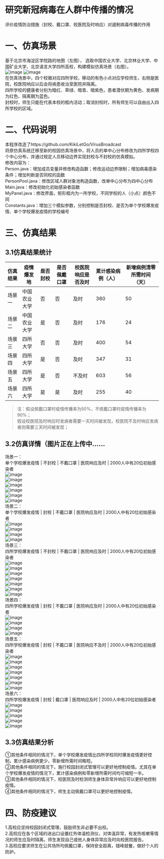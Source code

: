 研究新冠病毒在人群中传播的情况<br>
===
评价疫情防治措施（封校、戴口罩、校医院及时响应）对遏制病毒传播的作用<br>


一、仿真场景
===
基于北京市海淀区学院路的地图（左图），
选取中国农业大学、北京林业大学、中国矿业大学、北京语言大学四所高校，构建模拟仿真场景（右图）。<br>
![image](https://github.com/sheepbaabaa/VirusBroadcast-Campus/tree/main/readme_pic/101.jpg)
![image](https://github.com/sheepbaabaa/VirusBroadcast-Campus/tree/main/readme_pic/102.jpg)<br>
在仿真场景中，四个校徽对应四所学校，移动的有色小点对应学校师生，右侧是医院，校医院响应以后会将病患收治至医院并隔离。<br>
四所学校的健康者分别为暗红、草绿、暗青、暗紫色，患者潜伏期为黄色、发病期为红色、隔离期为蓝色。<br>
封校时，师生只能在代表本校的框内活动；取消封校时，所有师生可以自由出入四所学校的区域。<br>


二、代码说明
===
本程序改造了https://github.com/KikiLetGo/VirusBroadcast<br>
将原仿真系统迁移至新的校园仿真场景中，将人员的单中心分布修改为四所学校四个中心分布，并通过规定人员移动边界实现封校与不封校的仿真模拟。<br>
修改内容为：<br>
Person.java：增加成员变量并修改构造函数；修改运动边界限制；增加病毒感染条件；增加判断是否同校的函数<br>
PersonPool.java：修改区域人群对象池构造函数，改单中心分布为四中心分布<br>
Main.java：修改初始化初始感染者函数<br>
MyPanel.java：修改界面，矩形框内为一所学校，不同学校的人（小点）颜色不同<br>
Constants.java：增加三个模拟参数，分别控制是否封校、是否为单个学校爆发疫情、单个学校爆发疫情的学校编号<br>


三、仿真结果
===
3.1仿真结果统计
---
仿真结果|疫情爆发地|是否封校|是否佩戴口罩|校医院响应是否及时|累计感染病例（人）|新增病例清零所需时间（天）
---|---------|--------|-----------|----------------|-----------------|----------------------
场景一 |中国农业大学 |否 |否 |及时 |360 |50
场景二 |中国农业大学 |是 |否 |及时 |176 |24
场景三 |四所大学 |否 |否 |及时 |400 |54
场景四 |四所大学 |是 |否 |及时 |347 |31
场景五 |四所大学  |是 |否 |不及时 |603 |56
场景六 |四所大学 |是 |是 |及时 |255 |40

>注：假设佩戴口罩时疫情传播率为50%，不佩戴口罩时疫情传播率为90%；<br>
>假设校医院及时响应时发病者需要一天时间被发现，校医院不及时响应发病者则需要三天时间被发现；<br>

3.2仿真详情（图片正在上传中……
---
场景一：<br>
单个学校爆发疫情 | 不封校 | 不戴口罩 | 医院响应及时 | 2000人中有20位初始感染者<br>
![image](https://github.com/sheepbaabaa/VirusBroadcast-Campus/tree/main/readme_pic/311.jpg)<br>
![image](https://github.com/sheepbaabaa/VirusBroadcast-Campus/tree/main/readme_pic/312.jpg)<br>
![image](https://github.com/sheepbaabaa/VirusBroadcast-Campus/tree/main/readme_pic/313.jpg)<br>
![image](https://github.com/sheepbaabaa/VirusBroadcast-Campus/tree/main/readme_pic/314.jpg)<br>
![image](https://github.com/sheepbaabaa/VirusBroadcast-Campus/tree/main/readme_pic/315.jpg)<br>
![image](https://github.com/sheepbaabaa/VirusBroadcast-Campus/tree/main/readme_pic/316.jpg)<br>
场景二：<br>
单个学校爆发疫情 | 封校 | 不戴口罩 | 医院响应及时 | 2000人中有20位初始感染者<br>
![image](https://github.com/sheepbaabaa/VirusBroadcast-Campus/tree/main/readme_pic/321.jpg)<br>
![image](https://github.com/sheepbaabaa/VirusBroadcast-Campus/tree/main/readme_pic/322.jpg)<br>
![image](https://github.com/sheepbaabaa/VirusBroadcast-Campus/tree/main/readme_pic/323.jpg)<br>
![image](https://github.com/sheepbaabaa/VirusBroadcast-Campus/tree/main/readme_pic/324.jpg)<br>
场景三：<br>
四所学校爆发疫情 | 不封校 | 不戴口罩 | 医院响应及时 | 2000人中有20位初始感染者<br>
![image](https://github.com/sheepbaabaa/VirusBroadcast-Campus/tree/main/readme_pic/331.jpg)<br>
![image](https://github.com/sheepbaabaa/VirusBroadcast-Campus/tree/main/readme_pic/332.jpg)<br>
![image](https://github.com/sheepbaabaa/VirusBroadcast-Campus/tree/main/readme_pic/333.jpg)<br>
![image](https://github.com/sheepbaabaa/VirusBroadcast-Campus/tree/main/readme_pic/334.jpg)<br>
![image](https://github.com/sheepbaabaa/VirusBroadcast-Campus/tree/main/readme_pic/335.jpg)<br>
![image](https://github.com/sheepbaabaa/VirusBroadcast-Campus/tree/main/readme_pic/336.jpg)<br>
![image](https://github.com/sheepbaabaa/VirusBroadcast-Campus/tree/main/readme_pic/337.jpg)<br>
场景四：<br>
四所学校爆发疫情 | 封校 | 不戴口罩 | 医院响应及时 | 2000人中有20位初始感染者<br>
![image](https://github.com/sheepbaabaa/VirusBroadcast-Campus/tree/main/readme_pic/341.jpg)<br>
![image](https://github.com/sheepbaabaa/VirusBroadcast-Campus/tree/main/readme_pic/342.jpg)<br>
![image](https://github.com/sheepbaabaa/VirusBroadcast-Campus/tree/main/readme_pic/343.jpg)<br>
![image](https://github.com/sheepbaabaa/VirusBroadcast-Campus/tree/main/readme_pic/344.jpg)<br>
场景五：<br>
四所学校爆发疫情 | 封校 | 不戴口罩 | 医院响应不及时 | 2000人中有20位初始感染者<br>
![image](https://github.com/sheepbaabaa/VirusBroadcast-Campus/tree/main/readme_pic/351.jpg)<br>
![image](https://github.com/sheepbaabaa/VirusBroadcast-Campus/tree/main/readme_pic/352.jpg)<br>
![image](https://github.com/sheepbaabaa/VirusBroadcast-Campus/tree/main/readme_pic/353.jpg)<br>
![image](https://github.com/sheepbaabaa/VirusBroadcast-Campus/tree/main/readme_pic/354.jpg)<br>
![image](https://github.com/sheepbaabaa/VirusBroadcast-Campus/tree/main/readme_pic/355.jpg)<br>
![image](https://github.com/sheepbaabaa/VirusBroadcast-Campus/tree/main/readme_pic/356.jpg)<br>
![image](https://github.com/sheepbaabaa/VirusBroadcast-Campus/tree/main/readme_pic/357.jpg)<br>
场景六：<br>
四所学校爆发疫情 | 封校 | 戴口罩 | 医院响应及时 | 2000人中有20位初始感染者<br>
![image](https://github.com/sheepbaabaa/VirusBroadcast-Campus/tree/main/readme_pic/361.jpg)<br>
![image](https://github.com/sheepbaabaa/VirusBroadcast-Campus/tree/main/readme_pic/362.jpg)<br>
![image](https://github.com/sheepbaabaa/VirusBroadcast-Campus/tree/main/readme_pic/363.jpg)<br>
![image](https://github.com/sheepbaabaa/VirusBroadcast-Campus/tree/main/readme_pic/364.jpg)<br>
![image](https://github.com/sheepbaabaa/VirusBroadcast-Campus/tree/main/readme_pic/365.jpg)<br>

3.3仿真结果分析
---
①其他条件相同的情况下，单个学校爆发疫情比四所学校同时爆发疫情更好控制，累计感染病例更少，零新增所需时间略短。<br>
②其他条件相同的情况下，施行校园封闭式管理可以更好地控制疫情。尤其在单个学校爆发疫情的情况下，累计感染病例和零新增所需时间均可缩短一半。<br>
③其他条件相同的情况下，校医院及时检测师生身体异常并响应可以更好地控制疫情。<br>
④其他条件相同的情况下，师生主动佩戴口罩可以更好地控制疫情。<br>


四、防疫建议
===
1.高校应坚持校园封闭式管理，鼓励师生非必要不出校。<br>
2.高校应在各个区域的进出口设置红外体温检测仪，对体温异常，有发热咳嗽等情况的师生应及时隔离。师生发现自己或他人身体异常应及时向校医院报告。<br>
3.高校应要求师生在公共场所均佩戴口罩，保持安全距离，错峰就餐，做好个人的防护。<br>

